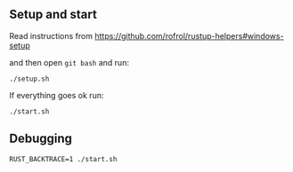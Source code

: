 ## Setup and start

Read instructions from https://github.com/rofrol/rustup-helpers#windows-setup

and then open `git bash` and run:

`./setup.sh`

If everything goes ok run:

`./start.sh`

## Debugging

`RUST_BACKTRACE=1 ./start.sh`

